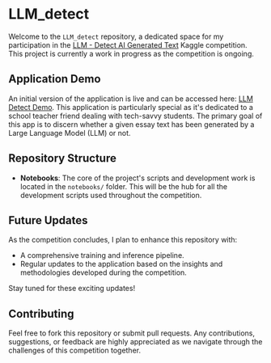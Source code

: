 # LLM_detect

Welcome to the `LLM_detect` repository, a dedicated space for my participation in the [LLM - Detect AI Generated Text](https://www.kaggle.com/competitions/llm-detect-ai-generated-text?rvi=1) Kaggle competition. This project is currently a work in progress as the competition is ongoing.

## Application Demo
An initial version of the application is live and can be accessed here: [LLM Detect Demo](https://llm-detect.streamlit.app/). This application is particularly special as it's dedicated to a school teacher friend dealing with tech-savvy students. The primary goal of this app is to discern whether a given essay text has been generated by a Large Language Model (LLM) or not.

## Repository Structure
- **Notebooks**: The core of the project's scripts and development work is located in the `notebooks/` folder. This will be the hub for all the development scripts used throughout the competition.

## Future Updates
As the competition concludes, I plan to enhance this repository with:
- A comprehensive training and inference pipeline.
- Regular updates to the application based on the insights and methodologies developed during the competition.

Stay tuned for these exciting updates!

## Contributing
Feel free to fork this repository or submit pull requests. Any contributions, suggestions, or feedback are highly appreciated as we navigate through the challenges of this competition together.
